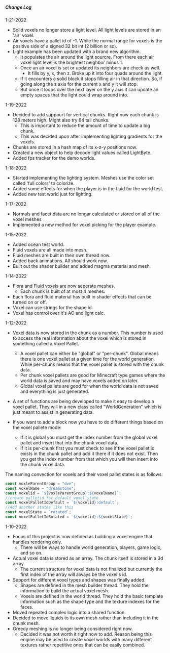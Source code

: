 ##### Change Log
1-21-2022
- Solid voxels no longer store a light level. All light levels are stored in an 'air' voxel.
- Air voxels have a pallet id of -1. While the normal range for voxels is the positive side of a signed 32 bit int (2 billion or so).
- Light example has been updated with a brand new algorithm.
  - It populates the air around the light sourcre. From there each air voxel light level is the brightest neighbor minus 1.
  - Once an air voxel is set or updated its neighbors are check as well. 
    - It fills by y, x, then z. Broke up it into four quads around the light. 
  - If it encounters a solid block it stops filling air in that direction. So, if going along the z axis for the current x and y it will stop. 
  - But once it loops over the next layer on the y axis it can update an empty spaces that the light could wrap around into. 



1-19-2022
- Decided to add suppourt for vertical chunks. Right now each chunk is 128 meters high. Might also try 64 tall chunks.
  - This is important to reduce the amount of time to update a big chunk. 
  - This was decided upon after implementing lighting gradients for the voxels. 
- Chunks are stored in a hash map of its x-z-y positions now.
- Created a new object to help decode light values called LightByte. 
- Added fps tracker for the demo worlds.

1-18-2022
- Started implementing the lighting system. Meshes use the color set called 'full colors' to colorize. 
- Added some effects for when the player is in the fluid for the world test. 
- Added new test world just for lighting.

1-17-2022
- Normals and facet data are no longar calculated or stored on all of the voxel meshes
- Implemented a new method for voxel picking for the player example. 

1-15-2022
- Added ocean test world.
- Fluid voxels are all made into mesh.
- Fluid meshes are built in their own thread now. 
- Added back animations. All should work now. 
- Built out the shader builder and added magma material and mesh.

1-14-2022
- Flora and Fluid voxels are now seperate meshes. 
  - Each chunk is built of at most 4 meshes.
- Each flora and fluid material has built in shader effects that can be turned on or off. 
- Voxel can use strings for the shape id. 
- Voxel has control over it's AO and light calc.


1-12-2022

- Voxel data is now stored in the chunk as a number. This number is used to access the real information about the voxel which is stored in something called a Voxel Pallet.  

  - A voxel pallet can either be "global" or "per-chunk". Global means there is one voxel pallet at a given time for the world generation. While per-chunk means that the voxel pallet is stored with the chunk data. 
  - Per chunk voxel pallets are good for Minecraft type games where the world data is saved and may have voxels added on later.
  - Global voxel pallets are good for when the world data is not saved and everything is just generated. 

- A set of functions are being developed to make it easy to develop a voxel pallet. They will in a new class called "WorldGeneration" which is just meant to assist in generating data. 

- If you want to add a block now you have to do different things based on the voxel pallete mode:

  - If it is global you must get the index number from the global voxel pallet and insert that into the chunk voxel data. 
  - If it is per-chunk first you must check to see if the voxel pallet id exists in the chunk pallet and add it there if it does not exist. Then you get the index number from that which you will then insert into the chunk voxel data. 

The naming convection for voxels and their voxel pallet states is as follows:

```ts
const voxleParentGroup = "dve";
const voxelName = "dreamstone";
const voxelid = `${voxleParentGroup}:${voxelName}`;
//create palletid for default voxel state
const voxelPalletIdDefault = `${voxelid}:default`;
//Add another states like this
const voxelState = `rotated`;
const voxelPalletIdRotated = `${voxelid}:${voxelState}`;
```

 

1-10-2022 

- Focus of this project is now defined as building a voxel engine that handles rendering only.
  - There will be ways to handle world generation, players, game logic, and so on.
- Actual voxel data is stored as an array. The chunk itself is stored in a 3d array. 
  - The current structure for voxel data is not finalized but currently the first index of the array will always be the voxel's id.  
- Support for different voxel types and shapes was finally added.
  - Shapes are defined in the mesh builder thread. They hold the information to build the actual voxel mesh. 
  - Voxels are defined in the world thread. They hold the basic template information such as the shape type and the texture indexes for the faces.
- Moved repeated complex logic into a shared function. 
- Decided to move liquids to its own mesh rather than including it in the chunk mesh.
- Greedy meshing is no longer being considered right now. 
  - Decided it was not worth it right now to add. Reason being this engine may be used to create voxel worlds with many different textures rather repetitive ones that can be easily combined.